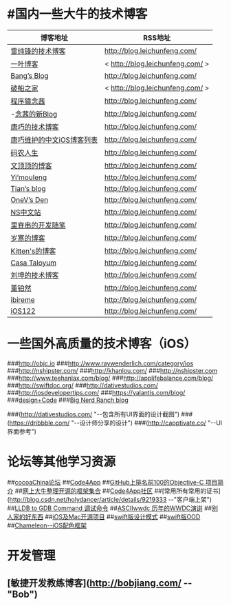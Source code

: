 #国内一些大牛的技术博客
=========================
博客地址 | RSS地址
-------- | ---------
[雷纯锋的技术博客](http://blog.leichunfeng.com/ ) | <http://blog.leichunfeng.com/>
[一叶博客](http://00red.com  "--Swift") | < http://blog.leichunfeng.com/ >
[Bang’s Blog](http://blog.cnbang.net/  "--JSPath") | <http://blog.leichunfeng.com/>
[破船之家](http://www.cnblogs.com/wendingding/) | < http://blog.leichunfeng.com/ >
[程序猿念茜](http://blog.csdn.net/yiyaaixuexi/article/list/1  "iOS安全相关") | <http://blog.leichunfeng.com/>
-[念茜的新Blog](http://nianxi.net/  "－－念茜的新Blog") | <http://blog.leichunfeng.com/>
[唐巧的技术博客](http://blog.devtang.com/ "iOS") | <http://blog.leichunfeng.com/>
[唐巧维护的中文iOS博客列表](https://github.com/tangqiaoboy/iOSBlogCN) | <http://blog.leichunfeng.com/>
[码农人生](http://msching.github.io/  "--iOS音频播放") | <http://blog.leichunfeng.com/>
[文顶顶的博客](http://www.cnblogs.com/wendingding/  "--iOS UI") | <http://blog.leichunfeng.com/>
[Yi‘mouleng](http://yimouleng.com/tag/ios/ "--iOS 动画") | <http://blog.leichunfeng.com/>
[Tian‘s blog](http://devtian.me/) | <http://blog.leichunfeng.com/>
[OneV’s Den](http://onevcat.com/) | <http://blog.leichunfeng.com/>
[NS中文站](http://nshipster.cn/) | <http://blog.leichunfeng.com/>
[里脊串的开发随笔](http://adad184.com/ "--iOS 界面布局") | <http://blog.leichunfeng.com/>
[岁寒的博客](http://lvwenhan.com/sort/ios "-- iOS Auto Layout") | <http://blog.leichunfeng.com/>
[Kitten's的博客](http://kittenyang.com/#blog "-- iOS同龄人") | <http://blog.leichunfeng.com/>
[Casa Taloyum](http://casatwy.com/iosying-yong-jia-gou-tan-kai-pian.html "--iOS应用架构篇") | <http://blog.leichunfeng.com/>
[刘坤的技术博客](http://blog.cnbluebox.com/ "--") | <http://blog.leichunfeng.com/>
[董铂然](http://www.cnblogs.com/dsxniubility/ "") | <http://blog.leichunfeng.com/>
[ibireme](http://blog.ibireme.com/) | <http://blog.leichunfeng.com/>
[iOS122](http://www.ios122.com/) | <http://blog.leichunfeng.com/>

# 一些国外高质量的技术博客（iOS）
###http://objc.io
###http://www.raywenderlich.com/category/ios
###http://nshipster.com/
###http://khanlou.com/
###http://nshipster.com
###http://www.teehanlax.com/blog/
###http://applifebalance.com/blog/
###http://swiftdoc.org/
###http://dativestudios.com/
###http://iosdevelopertips.com/
###https://yalantis.com/blog/
###[design+Code](https://designcode.io/)
###[Big Nerd Ranch blog](https://www.bignerdranch.com/blog/)

###(http://dativestudios.com/ "--包含所有UI界面的设计截图")
###(https://dribbble.com/ "--设计师分享的设计")
###(http://capptivate.co/ "--UI界面参考")


# 论坛等其他学习资源
##[cocoaChina论坛](http://www.cocoachina.com/ios/)
##[Code4App](http://code4app.com/)
##[GitHub上排名前100的Objective-C 项目简介](https://github.com/trending?l=objective-c&since=monthly)
##[网上大牛整理开源的框架集合](http://github.ibireme.com/github/list/ios/#)
##[Code4App社区](http://code4app.com/)
##[常用所有常用的证书](http://blog.csdn.net/holydancer/article/details/9219333 --"客户端上架")
##[LLDB to GDB Command 调试命令](http://lldb.llvm.org/lldb-gdb.html)
##[ASCIIwwdc  历年的WWDC演讲](http://asciiwwdc.com/)
##[别人家的好东西](https://github.com/Tim9Liu9/TimLiu-iOS)
##[iOS及Mac开源项目](http://www.code123.cc/1776.html)
##[swift版设计模式](https://github.com/ochococo/Design-Patterns-In-Swift)
##[swift版OOD](https://github.com/ochococo/OOD-Principles-In-Swift)
##[Chameleon--iOS配色框架](https://github.com/ViccAlexander/Chameleon)

# 开发管理
## [敏捷开发教练博客](http://bobjiang.com/ -- "Bob")
